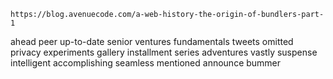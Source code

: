 ```
https://blog.avenuecode.com/a-web-history-the-origin-of-bundlers-part-1
```
ahead 
peer
up-to-date 
senior
ventures
fundamentals
tweets
omitted
privacy 
experiments
gallery
installment
series
adventures
vastly
suspense
intelligent
accomplishing
seamless
mentioned
announce
bummer